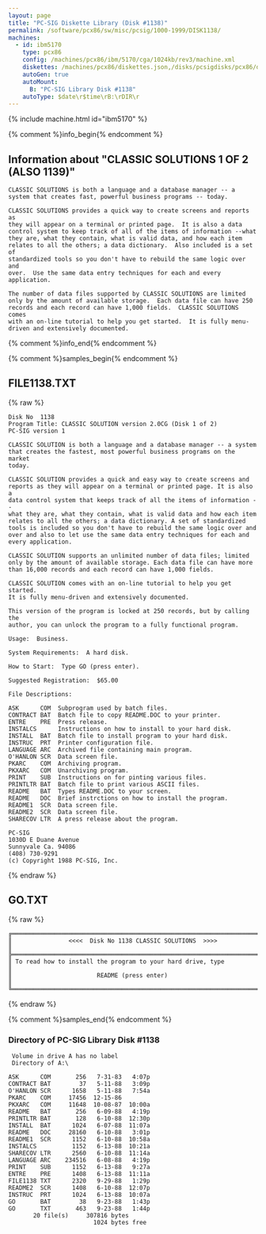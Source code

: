 ```yaml
---
layout: page
title: "PC-SIG Diskette Library (Disk #1138)"
permalink: /software/pcx86/sw/misc/pcsig/1000-1999/DISK1138/
machines:
  - id: ibm5170
    type: pcx86
    config: /machines/pcx86/ibm/5170/cga/1024kb/rev3/machine.xml
    diskettes: /machines/pcx86/diskettes.json,/disks/pcsigdisks/pcx86/diskettes.json
    autoGen: true
    autoMount:
      B: "PC-SIG Library Disk #1138"
    autoType: $date\r$time\rB:\rDIR\r
---
```


{% include machine.html id="ibm5170" %}

{% comment %}info_begin{% endcomment %}

## Information about "CLASSIC SOLUTIONS 1 OF 2 (ALSO 1139)"

    CLASSIC SOLUTIONS is both a language and a database manager -- a
    system that creates fast, powerful business programs -- today.
    
    CLASSIC SOLUTIONS provides a quick way to create screens and reports as
    they will appear on a terminal or printed page.  It is also a data
    control system to keep track of all of the items of information --what
    they are, what they contain, what is valid data, and how each item
    relates to all the others; a data dictionary.  Also included is a set of
    standardized tools so you don't have to rebuild the same logic over and
    over.  Use the same data entry techniques for each and every
    application.
    
    The number of data files supported by CLASSIC SOLUTIONS are limited
    only by the amount of available storage.  Each data file can have 250
    records and each record can have 1,000 fields.  CLASSIC SOLUTIONS comes
    with an on-line tutorial to help you get started.  It is fully menu-
    driven and extensively documented.
{% comment %}info_end{% endcomment %}

{% comment %}samples_begin{% endcomment %}

## FILE1138.TXT

{% raw %}
```
Disk No  1138
Program Title: CLASSIC SOLUTION version 2.0CG (Disk 1 of 2)
PC-SIG version 1

CLASSIC SOLUTION is both a language and a database manager -- a system
that creates the fastest, most powerful business programs on the market
today.

CLASSIC SOLUTION provides a quick and easy way to create screens and
reports as they will appear on a terminal or printed page. It is also a
data control system that keeps track of all the items of information --
what they are, what they contain, what is valid data and how each item
relates to all the others; a data dictionary. A set of standardized
tools is included so you don't have to rebuild the same logic over and
over and also to let use the same data entry techniques for each and
every application.

CLASSIC SOLUTION supports an unlimited number of data files; limited
only by the amount of available storage. Each data file can have more
than 16,000 records and each record can have 1,000 fields.

CLASSIC SOLUTION comes with an on-line tutorial to help you get started.
It is fully menu-driven and extensively documented.

This version of the program is locked at 250 records, but by calling the
author, you can unlock the program to a fully functional program.

Usage:  Business.

System Requirements:  A hard disk.

How to Start:  Type GO (press enter).

Suggested Registration:  $65.00

File Descriptions:

ASK      COM  Subprogram used by batch files.
CONTRACT BAT  Batch file to copy README.DOC to your printer.
ENTRE    PRE  Press release.
INSTALCS      Instructions on how to install to your hard disk.
INSTALL  BAT  Batch file to install program to your hard disk.
INSTRUC  PRT  Printer configuration file.
LANGUAGE ARC  Archived file containing main program.
O'HANLON SCR  Data screen file.
PKARC    COM  Archiving program.
PKXARC   COM  Unarchiving program.
PRINT    SUB  Instructions on for pinting various files.
PRINTLTR BAT  Batch file to print various ASCII files.
README   BAT  Types README.DOC to your screen.
README   DOC  Brief instrctions on how to install the program.
README1  SCR  Data screen file.
README2  SCR  Data screen file.
SHARECOV LTR  A press release about the program.

PC-SIG
1030D E Duane Avenue
Sunnyvale Ca. 94086
(408) 730-9291
(c) Copyright 1988 PC-SIG, Inc.

```
{% endraw %}

## GO.TXT

{% raw %}
```
╔═════════════════════════════════════════════════════════════════════════╗
║                <<<<  Disk No 1138 CLASSIC SOLUTIONS  >>>>               ║
╠═════════════════════════════════════════════════════════════════════════╣
║ To read how to install the program to your hard drive, type             ║
║                        README (press enter)                             ║
╚═════════════════════════════════════════════════════════════════════════╝
```
{% endraw %}

{% comment %}samples_end{% endcomment %}

### Directory of PC-SIG Library Disk #1138

     Volume in drive A has no label
     Directory of A:\

    ASK      COM       256   7-31-83   4:07p
    CONTRACT BAT        37   5-11-88   3:09p
    O'HANLON SCR      1658   5-11-88   7:54a
    PKARC    COM     17456  12-15-86
    PKXARC   COM     11648  10-08-87  10:00a
    README   BAT       256   6-09-88   4:19p
    PRINTLTR BAT       128   6-10-88  12:30p
    INSTALL  BAT      1024   6-07-88  11:07a
    README   DOC     28160   6-10-88   3:01p
    README1  SCR      1152   6-10-88  10:58a
    INSTALCS          1152   6-13-88  10:21a
    SHARECOV LTR      2560   6-10-88  11:14a
    LANGUAGE ARC    234516   6-08-88   4:19p
    PRINT    SUB      1152   6-13-88   9:27a
    ENTRE    PRE      1408   6-13-88  11:11a
    FILE1138 TXT      2320   9-29-88   1:29p
    README2  SCR      1408   6-10-88  12:07p
    INSTRUC  PRT      1024   6-13-88  10:07a
    GO       BAT        38   9-23-88   1:43p
    GO       TXT       463   9-23-88   1:44p
           20 file(s)     307816 bytes
                            1024 bytes free
